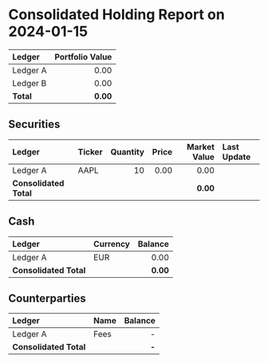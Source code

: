 # Consolidated Holding Report on 2024-01-15

| Ledger | Portfolio Value |
|:---|---:|
| Ledger A | 0.00 |
| Ledger B | 0.00 |
| **Total** | **0.00** |

## Securities

| Ledger | Ticker | Quantity | Price | Market Value | Last Update |
|:---|:---|---:|---:|---:|:---|
| Ledger A | AAPL | 10 | 0.00 | 0.00 |  || **Sub-total Ledger A** | | | | **0.00** | |
| **Consolidated Total** | | | | **0.00** | |

## Cash

| Ledger | Currency | Balance |
|:---|:---|---:|
| Ledger A | EUR | 0.00 || **Sub-total Ledger A** | | **0.00** |
| **Consolidated Total** | | **0.00** |

## Counterparties

| Ledger | Name | Balance |
|:---|:---|---:|
| Ledger A | Fees | - || **Sub-total Ledger A** | | **-** |
| **Consolidated Total** | | **-** |